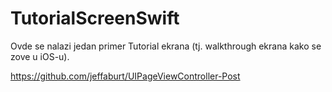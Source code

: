 # TutorialScreenSwift
Ovde se nalazi jedan primer Tutorial ekrana (tj. walkthrough ekrana kako se zove u iOS-u).


https://github.com/jeffaburt/UIPageViewController-Post
